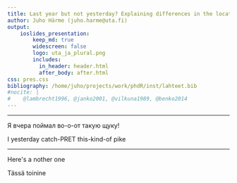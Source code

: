 ```yaml
---
title: Last year but not yesterday? Explaining differences in the locations of Finnish and Russian time adverbials
author: Juho Härme (juho.harme@uta.fi)
output:
    ioslides_presentation:
        keep_md: true
        widescreen: false
        logo: uta_ja_plural.png
        includes:
          in_header: header.html
          after_body: after.html
css: pres.css
bibliography: /home/juho/projects/work/phdR/inst/lahteet.bib
#nocite: |
#    @lambrecht1996, @janko2001, @vilkuna1989, @benko2014
---
```



---

<div class='glossme'>
<p>Я вчера поймал во-о-от такую щуку!</p>
<p>I yesterday catch-PRET this-kind-of pike</p>
<p></p>
</div>

---

<div class='glossme'>
<p>Here's a nother one</p>
<p>Tässä toinine</p>
<p></p>
</div>
